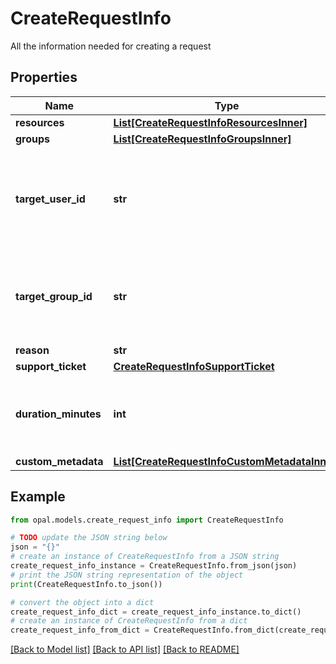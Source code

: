 # CreateRequestInfo

All the information needed for creating a request

## Properties

Name | Type | Description | Notes
------------ | ------------- | ------------- | -------------
**resources** | [**List[CreateRequestInfoResourcesInner]**](CreateRequestInfoResourcesInner.md) |  | 
**groups** | [**List[CreateRequestInfoGroupsInner]**](CreateRequestInfoGroupsInner.md) |  | 
**target_user_id** | **str** | The ID of the user to be granted access. Should not be specified if target_group_id is specified. | [optional] 
**target_group_id** | **str** | The ID of the group the request is for.  Should not be specified if target_user_id is specified. | [optional] 
**reason** | **str** |  | 
**support_ticket** | [**CreateRequestInfoSupportTicket**](CreateRequestInfoSupportTicket.md) |  | [optional] 
**duration_minutes** | **int** | The duration of the request in minutes. -1 represents an indefinite duration | 
**custom_metadata** | [**List[CreateRequestInfoCustomMetadataInner]**](CreateRequestInfoCustomMetadataInner.md) |  | [optional] 

## Example

```python
from opal.models.create_request_info import CreateRequestInfo

# TODO update the JSON string below
json = "{}"
# create an instance of CreateRequestInfo from a JSON string
create_request_info_instance = CreateRequestInfo.from_json(json)
# print the JSON string representation of the object
print(CreateRequestInfo.to_json())

# convert the object into a dict
create_request_info_dict = create_request_info_instance.to_dict()
# create an instance of CreateRequestInfo from a dict
create_request_info_from_dict = CreateRequestInfo.from_dict(create_request_info_dict)
```
[[Back to Model list]](../README.md#documentation-for-models) [[Back to API list]](../README.md#documentation-for-api-endpoints) [[Back to README]](../README.md)


